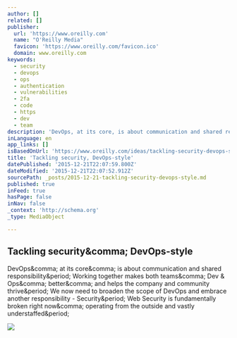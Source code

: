 ```yaml
---
author: []
related: []
publisher:
  url: 'https://www.oreilly.com'
  name: "O'Reilly Media"
  favicon: 'https://www.oreilly.com/favicon.ico'
  domain: www.oreilly.com
keywords:
  - security
  - devops
  - ops
  - authentication
  - vulnerabilities
  - 2fa
  - code
  - https
  - dev
  - team
description: 'DevOps, at its core, is about communication and shared responsibility. Working together makes both teams, Dev & Ops, better, and helps the company and community thrive. We now need to broaden the scope of DevOps and embrace another responsibility - Security. Web Security is fundamentally broken right now, operating from the outside and vastly understaffed.'
inLanguage: en
app_links: []
isBasedOnUrl: 'https://www.oreilly.com/ideas/tackling-security-devops-style'
title: 'Tackling security, DevOps-style'
datePublished: '2015-12-21T22:07:59.800Z'
dateModified: '2015-12-21T22:07:52.912Z'
sourcePath: _posts/2015-12-21-tackling-security-devops-style.md
published: true
inFeed: true
hasPage: false
inNav: false
_context: 'http://schema.org'
_type: MediaObject

---
```

<article style=""><h1>Tackling security&amp;comma; DevOps-style</h1><p>DevOps&amp;comma; at its core&amp;comma; is about communication and shared responsibility&amp;period; Working together makes both teams&amp;comma; Dev &amp; Ops&amp;comma; better&amp;comma; and helps the company and community thrive&amp;period; We now need to broaden the scope of DevOps and embrace another responsibility - Security&amp;period; Web Security is fundamentally broken right now&amp;comma; operating from the outside and vastly understaffed&amp;period;</p><img src="https://d17g9nj5ejnv3l.cloudfront.net/1400x933/key-96233_1400-3fab9f066fc16928ef7d75ba71cf5770.jpg" /></article>